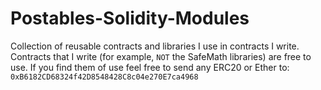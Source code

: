 # Postables-Solidity-Modules
Collection of reusable contracts and libraries I use in contracts I write.
Contracts that I write (for example, `NOT` the SafeMath libraries) are free to use.
If you find them of use feel free to send any ERC20 or Ether to: `0xB6182CD68324f42D8548428C8c04e270E7ca4968`